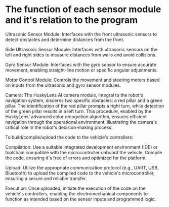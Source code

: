 The function of each sensor module and it's relation to the program
====

Ultrasonic Sensor Module: Interfaces with the front ultrasonic sensors to detect obstacles and determine distances from the front.

Side Ultrasonic Sensor Module: Interfaces with ultrasonic sensors on the left and right sides to measure distances from walls and avoid collisions.

Gyro Sensor Module: Interfaces with the gyro sensor to ensure accurate movement, enabling straight-line motion or specific angular adjustments.

Motor Control Module: Controls the movement and steering motors based on inputs from the ultrasonic and gyro sensor modules.

Camera: The HuskyLens AI camera module, integral to the robot's navigation system, discerns two specific obstacles: a red pillar and a green pillar. The identification of the red pillar prompts a right turn, while detection of the green pillar results in a left turn. This procedure, enabled by the HuskyLens' advanced color recognition algorithm, ensures efficient navigation through the operational environment, illustrating the camera's critical role in the robot's decision-making process.

To build/compile/upload the code to the vehicle's controllers:

Compilation: Use a suitable integrated development environment (IDE) or toolchain compatible with the microcontroller onboard the vehicle. Compile the code, ensuring it's free of errors and optimized for the platform.

Upload: Utilize the appropriate communication protocol (e.g., UART, USB, Bluetooth) to upload the compiled code to the vehicle's microcontroller, ensuring a secure and reliable transfer.

Execution: Once uploaded, initiate the execution of the code on the vehicle's controllers, enabling the electromechanical components to function as intended based on the sensor inputs and programmed logic.
